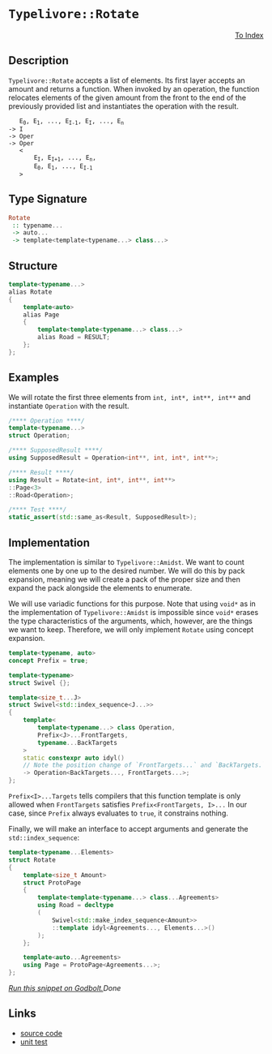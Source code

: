 <!-- Copyright 2024 Feng Mofan
SPDX-License-Identifier: Apache-2.0 -->

# `Typelivore::Rotate`

<p style='text-align: right;'><a href="../../../facilities/metafunctions.md#typelivore-rotate">To Index</a></p>

## Description

`Typelivore::Rotate` accepts a list of elements.
Its first layer accepts an amount and returns a function.
When invoked by an operation, the function relocates elements of the given amount from the front to the end of the previously provided list and instantiates the operation with the result.

<pre><code>   E<sub>0</sub>, E<sub>1</sub>, ..., E<sub>I-1</sub>, E<sub>I</sub>, ..., E<sub>n</sub>
-> I
-> Oper
-> Oper
   &lt;
       E<sub>I</sub>, E<sub>I+1</sub>, ..., E<sub>n</sub>,
       E<sub>0</sub>, E<sub>1</sub>, ..., E<sub>I-1</sub>
   &gt;</code></pre>

## Type Signature

```Haskell
Rotate
 :: typename...
 -> auto...
 -> template<template<typename...> class...>
```

## Structure

```C++
template<typename...>
alias Rotate
{
    template<auto>
    alias Page
    {
        template<template<typename...> class...>
        alias Road = RESULT;
    };
};
```

## Examples

We will rotate the first three elements from `int, int*, int**, int**` and instantiate `Operation` with the result.

```C++
/**** Operation ****/
template<typename...>
struct Operation;

/**** SupposedResult ****/
using SupposedResult = Operation<int**, int, int*, int**>;

/**** Result ****/
using Result = Rotate<int, int*, int**, int**>
::Page<3>
::Road<Operation>;

/**** Test ****/
static_assert(std::same_as<Result, SupposedResult>);
```

## Implementation

The implementation is similar to `Typelivore::Amidst`.
We want to count elements one by one up to the desired number.
We will do this by pack expansion, meaning we will create a pack of the proper size and then expand the pack alongside the elements to enumerate.

We will use variadic functions for this purpose.
Note that using `void*` as in the implementation of `Typelivore::Amidst` is impossible since `void*` erases the type characteristics of the arguments, which, however, are the things we want to keep.
Therefore, we will only implement `Rotate` using concept expansion.

```C++
template<typename, auto>
concept Prefix = true;

template<typename>
struct Swivel {};

template<size_t...J>
struct Swivel<std::index_sequence<J...>>
{
    template<
        template<typename...> class Operation,
        Prefix<J>...FrontTargets,
        typename...BackTargets
    >
    static constexpr auto idyl()
    // Note the position change of `FrontTargets...` and `BackTargets.`
    -> Operation<BackTargets..., FrontTargets...>;
};
```

`Prefix<I>...Targets` tells compilers that this function template is only allowed when `FrontTargets` satisfies `Prefix<FrontTargets, I>...`
In our case, since `Prefix` always evaluates to `true`, it constrains nothing.

Finally, we will make an interface to accept arguments and generate the `std::index_sequence`:

```C++
template<typename...Elements>
struct Rotate
{
    template<size_t Amount>
    struct ProtoPage
    {
        template<template<typename...> class...Agreements>
        using Road = decltype
        (
            Swivel<std::make_index_sequence<Amount>>
            ::template idyl<Agreements..., Elements...>()
        );
    };

    template<auto...Agreements>
    using Page = ProtoPage<Agreements...>;
};
```

[*Run this snippet on Godbolt.*](https://godbolt.org/#z:OYLghAFBqd5QCxAYwPYBMCmBRdBLAF1QCcAaPECAMzwBtMA7AQwFtMQByARg9KtQYEAysib0QXACx8BBAKoBnTAAUAHpwAMvAFYTStJg1DIApACYAQuYukl9ZATwDKjdAGFUtAK4sGIAKwAzKSuADJ4DJgAcj4ARpjEIADsXKQADqgKhE4MHt6%2BAcEZWY4C4ZExLPGJKbaY9qUMQgRMxAR5Pn5BdQ05za0E5dFxCcmpCi1tHQXdEwNDldVjAJS2qF7EyOwcAPQAVAeHR8cnezsmGgCC%2B4cA1AAimGmujMh4mAq3R%2BdXN6f/xx%2BlwuwLMgQiyG8WFuJkCbi8jlohAAnrDsCDzOCGJCvNDYW5kBN0FgqGiMb8jrdlMRMDRVF9DkCCJgWGkDMz8QRkc9mGxSLcmAjUGSrmhsU8CFSaXSYYF7rcCMQvJhYVYriC/gCtQcgZrbgBJVn0NiCJiNBk6jXa61ncnXSlCADueAAbvULbarsyjWaVXCuTzWH70VcJkqHLcna73SYklYkvdVXbvWzffisgAvTAAfQIADoCwApEWXMNeCNRt20dMEdAgEARLCqbNKACOyvF%2BMLBbzZMCIeBcZBtxHCpZqY5cOHo5nKfZfrcAcYQZ7aNukKYCk%2BAHlnsQzTlSNOZyPqbS8Kou2iewAxYiyAAqrWAmAICiPVxPo6XvMwPYsTDIAA1k%2BxAvm%2Bx6ygOM5zI4yDrgIEyYKoaTEAKQq3Hg6DIrQEDLJBOw7LcUSoMyCoIJgtzFNkAjrgghgvrcqBUDCABsGh3o%2Bz6vgoq7sQKDDoGxGgAcBoHgbxJjsZBAC0a67gkB4CPiokgdxb49vynGCOJPGrv2SbqgmhnAhSdwAEqkb6HpMuO86ctyy5sD22DGowEEGaGirlpKlktByRlqpcs52WmcKZjmkqXCw6yCCWMHeRG1KkagyhMC%2BkGxkFX4jnOYWLqFk6Lo5v76dg64GFuPaXMANIsu5CjxTlXhZEYtyWUwQmwvKWCQkukEzhAA05ZW9Q1nWIAsEwQE5o2yEtpg7avAu0WxQQfbQTlM71nlZFYTh%2BI1XVJoaQW/KufVgi8QWaJ4cNI74YE2WjrGiZPXaIU%2BkVgpENVtWYJdHmbSOLURMAVLpZR3VSilaUZXCR0Ayd129gZ71GW9QVWjajLYwctzYKorBspR3x4zjQIYmCEJQlDcJilsaRA3aeoKfu5pk16hULj%2BK43Z5paJZKbNKQwJnk5GXhpMUmDoOZHxeLQkqc5coNtUIUsy3LCtK7K8oi40%2BIRAQBz8sbZuCHsFsm3sfZY2Z%2BPywoivK7jVxq%2BDTsu3r7VWUV5uYZb1um4HNslvWcMLoE4cgB16D4gbOR2yzlIPh8ruWl5B7INmm5KG0EBEvWChBrnjVwl7Sv8hr0uZLLlfrf2j0WBwqy0Jw/i8H4HBaKQqCcG41jWLcCjrJsUNgjwpAEJorerEBASSHmGgABxmGYACcG9cP4q8r1wSRJNI7ccJIvAsBIGgaKQ3e9/3HC8AoIDXzPPet6QcCwDAiAgOsBBpAicglA0CsjoAkKIQZOCqBXqxGSrFJC3GAMgeCUg8xmF4LLQgJAsJ6H4IIEQYh2BSBkIIRQKh1Bv1ILoVIjp9xpE4DwNuHcu6zz7pwbcCIAGSmYrcaBsD4GIOQbcVBZhbgQA8KA%2BgaFMRcGWLwV%2BWhVgQCQCAtIYCyAUAgKo9RIBgBSDMHwOgzJiBPwgLEVhsQIitGRAw3gljmDEGRNuWI2hMAOFsaQEBJ1twMFoDYyhWBYheGAG4MQtAn7cF4FgKaRhxABLwDSBw0YIm92Qm4hE2wp7G3qKwpEsR9yOI8FgVhio8AX0iaQN0xBYh10eDE4ASIjCz1WFQAwwAFAADV3iOgUt3KeeDhCiHEMQgZZC1CsOofoBiKAh6WH0HgWIT9ICrFQEzHIESZJEm6qYSw1gzB3yqcQLCHx4CrDsG4xoLhBLTD8KkMIERhhVFGKkaijQbl6FeTkBYIxEjjHqBcvokx2ieE6Hoc5SSBD9DaN8p5vzbBAveeMIFMKliyLWBsLYEgmEcE7jfVh99eEwLgQgpBKCl6iIgLgLB0jJ5yOns01YFFOqjDwqQBekhAh5g3oEI%2BGhJBmEkOxDQ/hWIb30JwM%2BpAL6BC4HmViXBWIrw3vvVi/hJA725axPFlD76P2fvSt%2BSjv7KN/pwwBmjtFSIgWwTgrQWAuiSDJJgFUGLCI3nmWVqT8BECOXWVIAyCHDOkKMpQ4zKG6AMbQpg9DInYtxbfXg98OH/wRExFifDiUuralwd1nqxESLUVImEYIzB0oUe/E1lqEhAK0agSRowNxGBzVwa%2BNAlYJFMeYyh9jrEeJ7Y45xrj3EVK8e5HxfjWGBOCaE2g4SPHRIYnE3u%2BBEmODdCkjBqh0nMg8dkk%2Bvc8kFOREU7YvdSnlKnlUmpSg6mLrBs0vgbTOndN6R4gNQyiHBtkGMihvcI1TKaTsqwcy8lLNZasxoGytlyiA3sg5CRfUnOWT0AFzgICuERSEQSKLnnpEyDRXIIKCgvPw40HDcLwWNChcC/ItyUMQqaMih5ixcNzCmERujbHBjMZ%2BVi9F48%2BMn3jfizghL%2BEIMbeDHNHrl5iKpT64tMqy0MtIEyrAiRWUn0ldK91fKkj%2BA3ofQI/LBXqu1XfTgeqX4Ps/j/P%2BXCa1VuINa7YdqBEsAUC6eCLppPzgmBg712C/UkMGYQiQX7SGht/ToEAwQo0xsYeKnFLCdXsLNdw9N7nPPed876CY%2Ba62FoSIpwIynDUfxUYV9RjmqtSJAF56W2YfMb2zH5gg2ZVDwMMe2kxlAu2937f4qeg3B0XI8aOwQ47/HLswEEkJYSIlTwXbE09USEkAvXawtJyAMm7sEDkyhh7rEnpKUci9vAr21JZHepp5XWnpWfZgHpPI32yEDZ%2BkLP6JmxYA8YWZNhQOnL7msxCnAdhF1g5YfZibDnHLA2c/5DGrnuA43oe5FReMkZKDkTDnyyg8dhWCxHVGEWo7%2Bb0SFTGMeE6RQMTDXHyN8dHhiohcaUsWY4LwrLXnbjNbzG1uTgWaVKfkSptTLLsXaZAJvPMgRAj%2BF3uqq%2BcukiKvM4myzth9XluWPPEAkh/BcoPkkK%2BK9JDby4GvMwWqT6BHZxrh%2BBrFHYvQerthjuderCqVkZwkggA%3D%3D%3D)$Done$

## Links

- [source code](../../../../conceptrodon/descend/typelivore/rotate.hpp)
- [unit test](../../../../tests/unit/metafunctions/typelivore/rotate.test.hpp)
